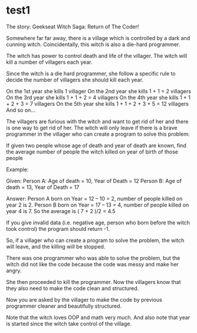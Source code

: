 # test1
The story: Geekseat Witch Saga: Return of The Coder!

Somewhere far far away, there is a village which is controlled by a dark and cunning witch.
Coincidentally, this witch is also a die-hard programmer.

The witch has power to control death and life of the villager.
The witch will kill a number of villagers each year.

Since the witch is a die hard programmer, she follow a specific rule to decide the number of villagers
she should kill each year.

On the 1st year she kills 1 villager
On the 2nd year she kills 1 + 1 = 2 villagers
On the 3rd year she kills 1 + 1 + 2 = 4 villagers
On the 4th year she kills 1 + 1 + 2 + 3 = 7 villagers
On the 5th year she kills 1 + 1 + 2 + 3 + 5 = 12 villagers
And so on...

The villagers are furious with the witch and want to get rid of her and there is one way to get rid of
her.
The witch will only leave if there is a brave programmer in the villager who can create a program to
solve this problem:

If given two people whose age of death and year of death are known, find the average number of
people the witch killed on year of birth of those people

Example:

Given:
Person A: Age of death = 10, Year of Death = 12
Person B: Age of death = 13, Year of Death = 17

Answer:
Person A born on Year = 12 – 10 = 2, number of people killed on year 2 is 2.
Person B born on Year = 17 – 13 = 4, number of people killed on year 4 is 7.
So the average is ( 7 + 2 )/2 = 4.5

If you give invalid data (i.e. negative age, person who born before the witch took control) the
program should return -1.

So, if a villager who can create a program to solve the problem, the witch will leave, and the killing
will be stopped.

There was one programmer who was able to solve the problem, but the witch did not like the code
because the code was messy and make her angry.

She then proceeded to kill the programmer. Now the villagers know that they also need to make the
code clean and structured. 

Now you are asked by the villager to make the code by previous programmer cleaner and beautifully
structured.

Note that the witch loves OOP and math very much. And also note that year is started since the
witch take control of the village.
